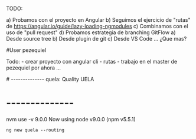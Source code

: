 TODO: 

a) Probamos con el proyecto en Angular
b) Seguimos el ejercicio de "rutas" de https://angular.io/guide/lazy-loading-ngmodules
c) Combinamos con el uso de "pull request"
d) Probamos estrategia de branching GitFlow
    a) Desde source tree
    b) Desde plugin de git
    c) Desde VS Code ...
   ¿Que mas?

#User pezequiel

Todo:
    - crear proyecto con angular cli
    - rutas
    - trabajo en el master de pezequiel por ahora ... 


# --------------
quela: Quality UELA
# -------------- 

nvm use -v 9.0.0
Now using node v9.0.0 (npm v5.5.1)

    ng new quela --routing
